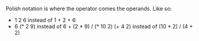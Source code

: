 Polish notation is where the operator comes the operands. Like so:

+ 1 2 6            instead of  1 + 2 + 6
+ 6 (* 2 9)        instead of  6 + (2 * 9)
/ (* 10 2) (+ 4 2) instead of  (10 * 2) / (4 + 2)